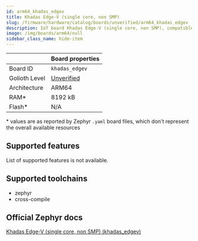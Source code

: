 ```yaml
---
id: arm64_khadas_edgev
title: Khadas Edge-V (single core, non SMP)
slug: /firmware/hardware/catalog/boards/unverified/arm64_khadas_edgev
description: IoT board Khadas Edge-V (single core, non SMP), compatible with Golioth at unverified level.
image: /img/boards/arm64/null
sidebar_class_name: hide-item
---
```


[//]: # (This is an auto-generated file, do not edit! Changes to it will be lost upon re-generation)



|                | Board properties     |
| -------------  | -------------------- |
| Board ID       | `khadas_edgev` |
| Golioth Level  | [Unverified](/firmware/hardware#unverified-boards) |
| Architecture   | ARM64 |
| RAM*           | 8192 kB |
| Flash*         | N/A |

\* values are as reported by Zephyr `.yaml` board files, which don't represent the overall available resources



## Supported features

List of supported features is not available.

## Supported toolchains

* zephyr
* cross-compile

## Official Zephyr docs

[Khadas Edge-V (single core, non SMP) (khadas_edgev)](https://docs.zephyrproject.org/latest/boards/arm64/khadas_edgev/doc/index.html)
